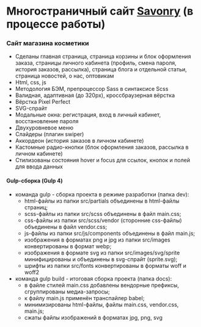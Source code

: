 # Многостраничный сайт [Savonry](https://elent15.github.io/savonry) (в процессе работы)

### Сайт магазина косметики
 
* Сделаны главная страница, страница корзины и блок оформления заказа, страницы личного кабинета (профиль, смена пароля, история заказов, рассылка), страница блога и отдельной статьи, страница новостей, о нас, оптовикам
* Html, css, js
* Методология БЭМ, препроцессор Sass в синтаксисе Scss
* Валидная, адаптивная (до 320px), кроссбраузерная вёрстка
* Вёрстка Pixel Perfect
* SVG-спрайт
* Модальные окна: регистрация, вход в личный кабинет, восстановление пароля
* Двухуровневое меню
* Слайдеры (плагин swiper)
* Аккордеон (история заказов в личном кабинете)
* Кастомные радио-кнопки (блок оформления заказов, рассылка в личном кабинете)
* Стилизованы состояния hover и focus для ссылок, кнопок и полей для ввода данных

#### Gulp-сборка (Gulp 4)

* команда gulp - сборка проекта в режиме разработки (папка dev):
  * html-файлы из папки src/partials объединены в html-файлы страниц;
  * scss-файлы из папки src/scss объединены в файл main.css;
  * css-файлы из папки src/scss/vendor (сторонние css-файлы) объединены в файл vendor.css;
  * js-файлы из папки src/js/components объединены в файл main.js;
  * изображения в форматах png и jpg из папки src/images конвертированы в формат webp;
  * изображения в формате svg из папки src/images/svg/sprite минифицированы и объединены в svg-спрайт (sprite.svg);
  * шрифты из папки src/fonts конвертированы в форматы woff и woff2
* команда gulp build - итоговая сборка проекта (папка docs):
  * в файле стилей main.css добавлены вендорные префиксы, сгруппированы медиа-запросы;
  * к файлу main.js применён транспайлер babel;
  * минимизированы html-файлы, файлы main.css, vendor.css, main.js;
  * сжаты файлы изображений в форматах jpg, png, svg
